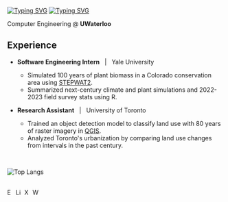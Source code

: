 [![Typing SVG](https://readme-typing-svg.demolab.com?font=Poppins&weight=600&size=25&pause=1000&color=F7F7F7&vCenter=true&width=430&height=40&lines=Harley+Zhang)](https://git.io/typing-svg#gh-dark-mode-only)
[![Typing SVG](https://readme-typing-svg.demolab.com?font=Poppins&weight=600&size=25&pause=1000&color=000000&vCenter=true&width=430&height=40&lines=Harley+Zhang)](https://git.io/typing-svg#gh-light-mode-only)

Computer Engineering @ **UWaterloo**

## Experience
- **Software Engineering Intern** &nbsp; | &nbsp; Yale University
  - Simulated 100 years of plant biomass in a Colorado conservation area using [STEPWAT2](https://github.com/DrylandEcology/STEPWAT2).
  - Summarized next-century climate and plant simulations and 2022-2023 field survey stats using R.

- **Research Assistant** &nbsp; | &nbsp; University of Toronto
  - Trained an object detection model to classify land use with 80 years of raster imagery in [QGIS](https://www.qgis.org/).
  - Analyzed Toronto's urbanization by comparing land use changes from intervals in the past century.

<br/>

![Top Langs](https://github-readme-stats.vercel.app/api/top-langs/?username=anuraghazra&layout=compact&theme=github_dark_dimmed)

<br/>

<a href="mailto:h333zhan@uwaterloo.ca" target="_blank">
  <img align="left" alt="Email" width="17px" src="https://img.icons8.com/?size=100&id=86875&format=png&color=ffffff" />
</a>
<a href="https://www.linkedin.com/in/harley-zhang">
  <img align="left" alt="LinkedIn" width="17px" src="https://img.icons8.com/?size=100&id=8808&format=png&color=ffffff" />
</a>
<a href="https://x.com/HarleyZhang06" target="_blank">
  <img align="left" alt="X" width="16px" src="https://img.icons8.com/?size=100&id=fJp7hepMryiw&format=png&color=ffffff" />
</a>
<a href="https://harley-zhang.vercel.app/" target="_blank">
  <img align="left" alt="Website" width="16px" src="https://img.icons8.com/ios/50/FFFFFF/globe--v1.png" />
</a>
